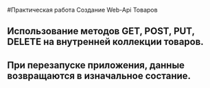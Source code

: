 #Практическая работа Создание Web-Api Товаров
## Использование методов GET, POST, PUT, DELETE на внутренней коллекции товаров.
## При перезапуске приложения, данные возвращаются в изначальное состание.